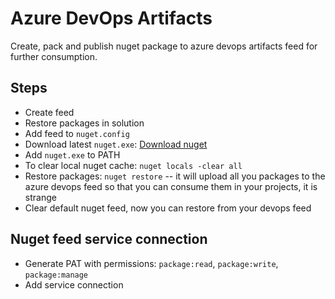 # Azure DevOps Artifacts

Create, pack and publish nuget package to azure devops artifacts feed for further consumption.

## Steps

- Create feed
- Restore packages in solution
- Add feed to `nuget.config`
- Download latest `nuget.exe`: [Download nuget](https://www.nuget.org/downloads)
- Add `nuget.exe` to PATH
- To clear local nuget cache: `nuget locals -clear all`
- Restore packages: `nuget restore` -- it will upload all you packages to the azure
  devops feed so that you can consume them in your projects, it is strange
- Clear default nuget feed, now you can restore from your devops feed

## Nuget feed service connection

- Generate PAT with permissions: `package:read`, `package:write`, `package:manage`
- Add service connection